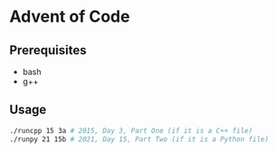 # Advent of Code

## Prerequisites
- bash
- g++

## Usage
```bash
./runcpp 15 3a # 2015, Day 3, Part One (if it is a C++ file)
./runpy 21 15b # 2021, Day 15, Part Two (if it is a Python file)
```
